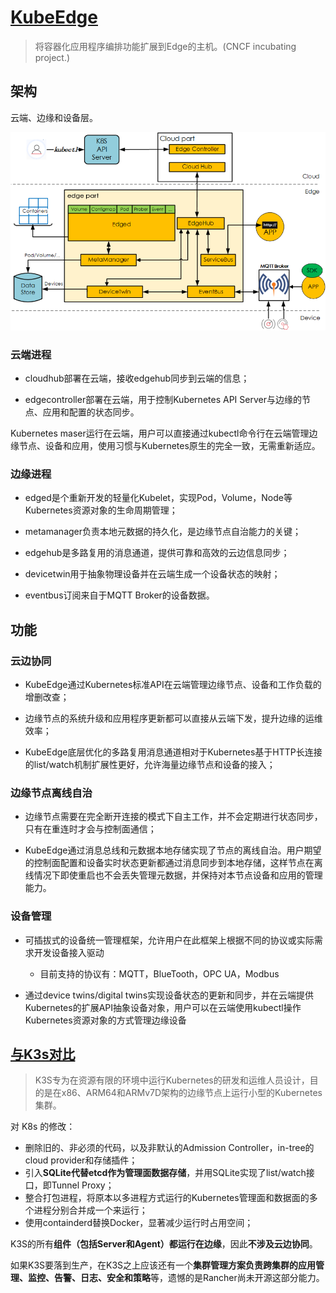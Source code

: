 # [KubeEdge](https://github.com/kubeedge/kubeedge)

> 将容器化应用程序编排功能扩展到Edge的主机。(CNCF incubating project.)

## 架构

云端、边缘和设备层。


![架构](.pics/kubeedge/kubeedge_arch.png)

### 云端进程

- cloudhub部署在云端，接收edgehub同步到云端的信息；

- edgecontroller部署在云端，用于控制Kubernetes API Server与边缘的节点、应用和配置的状态同步。

Kubernetes maser运行在云端，用户可以直接通过kubectl命令行在云端管理边缘节点、设备和应用，使用习惯与Kubernetes原生的完全一致，无需重新适应。

### 边缘进程

- edged是个重新开发的轻量化Kubelet，实现Pod，Volume，Node等Kubernetes资源对象的生命周期管理；

- metamanager负责本地元数据的持久化，是边缘节点自治能力的关键；

- edgehub是多路复用的消息通道，提供可靠和高效的云边信息同步；

- devicetwin用于抽象物理设备并在云端生成一个设备状态的映射；

- eventbus订阅来自于MQTT Broker的设备数据。

## 功能

### 云边协同

- KubeEdge通过Kubernetes标准API在云端管理边缘节点、设备和工作负载的增删改查；

- 边缘节点的系统升级和应用程序更新都可以直接从云端下发，提升边缘的运维效率；
- KubeEdge底层优化的多路复用消息通道相对于Kubernetes基于HTTP长连接的list/watch机制扩展性更好，允许海量边缘节点和设备的接入；

### 边缘节点离线自治

- 边缘节点需要在完全断开连接的模式下自主工作，并不会定期进行状态同步，只有在重连时才会与控制面通信；

- KubeEdge通过消息总线和元数据本地存储实现了节点的离线自治。用户期望的控制面配置和设备实时状态更新都通过消息同步到本地存储，这样节点在离线情况下即使重启也不会丢失管理元数据，并保持对本节点设备和应用的管理能力。

### 设备管理

- 可插拔式的设备统一管理框架，允许用户在此框架上根据不同的协议或实际需求开发设备接入驱动
  - 目前支持的协议有：MQTT，BlueTooth，OPC UA，Modbus

- 通过device twins/digital twins实现设备状态的更新和同步，并在云端提供Kubernetes的扩展API抽象设备对象，用户可以在云端使用kubectl操作Kubernetes资源对象的方式管理边缘设备

## [与K3s对比](https://zhuanlan.zhihu.com/p/61940924)

> K3S专为在资源有限的环境中运行Kubernetes的研发和运维人员设计，目的是在x86、ARM64和ARMv7D架构的边缘节点上运行小型的Kubernetes集群。

对 K8s 的修改：

- 删除旧的、非必须的代码，以及非默认的Admission Controller，in-tree的cloud provider和存储插件；
- 引入**SQLite代替etcd作为管理面数据存储**，并用SQLite实现了list/watch接口，即Tunnel Proxy；
- 整合打包进程，将原本以多进程方式运行的Kubernetes管理面和数据面的多个进程分别合并成一个来运行；
- 使用containderd替换Docker，显著减少运行时占用空间；

K3S的所有**组件（包括Server和Agent）都运行在边缘**，因此**不涉及云边协同**。

如果K3S要落到生产，在K3S之上应该还有一个**集群管理方案负责跨集群的应用管理、监控、告警、日志、安全和策略**等，遗憾的是Rancher尚未开源这部分能力。